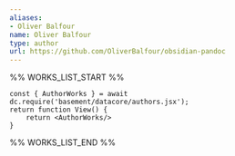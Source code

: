 ```yaml
---
aliases:
- Oliver Balfour
name: Oliver Balfour
type: author
url: https://github.com/OliverBalfour/obsidian-pandoc
---
```



%% WORKS_LIST_START %%

```datacorejsx
const { AuthorWorks } = await dc.require('basement/datacore/authors.jsx');
return function View() {
    return <AuthorWorks/>
}
```
%% WORKS_LIST_END %%